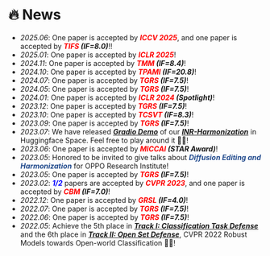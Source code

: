 # 🔥 News
- *2025.06*: One paper is accepted by ***<font color="red">ICCV 2025</font>***, and one paper is accepted by ***<font color="red">TIFS</font> (IF=8.0)***!!
- *2025.01*: One paper is accepted by ***<font color="red">ICLR 2025</font>***!
- *2024.11*: One paper is accepted by ***<font color="red">TMM</font> (IF=8.4)***!
- *2024.10*: One paper is accepted by ***<font color="red">TPAMI</font> (IF=20.8)***!
- *2024.07*: One paper is accepted by ***<font color="red">TGRS</font> (IF=7.5)***!
- *2024.05*: One paper is accepted by ***<font color="red">TGRS</font> (IF=7.5)***!
- *2024.01*: One paper is accepted by ***<font color="red">ICLR 2024</font> (Spotlight)***!
- *2023.12*: One paper is accepted by ***<font color="red">TGRS</font> (IF=7.5)***!
- *2023.10*: One paper is accepted by ***<font color="red">TCSVT</font> (IF=8.3)***!
- *2023.09*: One paper is accepted by ***<font color="red">TGRS</font> (IF=7.5)***!
- *2023.07*: We have released ***[Gradio Demo](https://huggingface.co/spaces/WindVChen/INR-Harmon)*** of our ***[INR-Harmonization](https://github.com/WindVChen/INR-Harmonization)*** in Huggingface Space. Feel free to play around it 🎉🎉!
- *2023.06*: One paper is accepted by ***<font color="red">MICCAI</font> (STAR Award)***!
- *2023.05*: Honored to be invited to give talks about ***<font color="#224b8d">Diffusion Editing and Harmonization</font>*** for OPPO Research Institute!
- *2023.05*: One paper is accepted by ***<font color="red">TGRS</font> (IF=7.5)***!
- *2023.02*: ***<font color="blue">1/2</font>*** papers are accepted by ***<font color="red">CVPR 2023</font>***, and one paper is accepted by ***<font color="red">CBM</font> (IF=7.0)***!
- *2022.12*: One paper is accepted by ***<font color="red">GRSL</font> (IF=4.0)***!
- *2022.07*: One paper is accepted by ***<font color="red">TGRS</font> (IF=7.5)***!
- *2022.06*: One paper is accepted by ***<font color="red">TGRS</font> (IF=7.5)***!
- *2022.05*: Achieve the 5th place in ***[Track I: Classification Task Defense](https://artofrobust.github.io/)*** and the 6th place in ***[Track II: Open Set Defense](https://artofrobust.github.io/)***, CVPR 2022 Robust Models towards Open-world Classification 🎉🎉!
